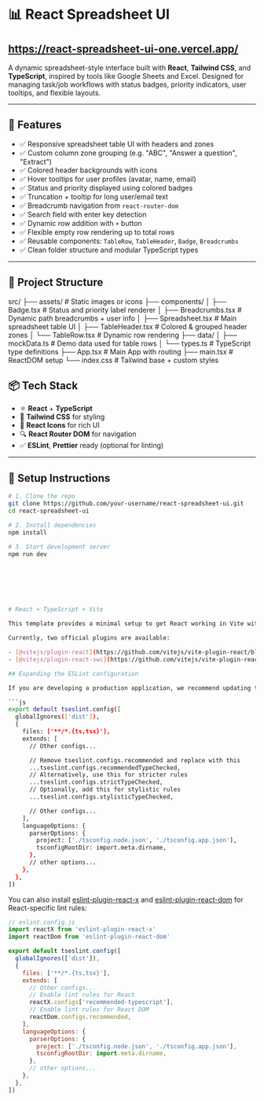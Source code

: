 # 📊 React Spreadsheet UI  
## https://react-spreadsheet-ui-one.vercel.app/

A dynamic spreadsheet-style interface built with **React**, **Tailwind CSS**, and **TypeScript**, inspired by tools like Google Sheets and Excel. Designed for managing task/job workflows with status badges, priority indicators, user tooltips, and flexible layouts.

---

## 🚀 Features

- ✅ Responsive spreadsheet table UI with headers and zones
- ✅ Custom column zone grouping (e.g. "ABC", "Answer a question", "Extract")
- ✅ Colored header backgrounds with icons
- ✅ Hover tooltips for user profiles (avatar, name, email)
- ✅ Status and priority displayed using colored badges
- ✅ Truncation + tooltip for long user/email text
- ✅ Breadcrumb navigation from `react-router-dom`
- ✅ Search field with enter key detection
- ✅ Dynamic row addition with `+` button
- ✅ Flexible empty row rendering up to total rows
- ✅ Reusable components: `TableRow`, `TableHeader`, `Badge`, `Breadcrumbs`
- ✅ Clean folder structure and modular TypeScript types

---

## 📂 Project Structure

src/
├── assets/ # Static images or icons
├── components/
│ ├── Badge.tsx # Status and priority label renderer
│ ├── Breadcrumbs.tsx # Dynamic path breadcrumbs + user info
│ ├── Spreadsheet.tsx # Main spreadsheet table UI
│ ├── TableHeader.tsx # Colored & grouped header zones
│ └── TableRow.tsx # Dynamic row rendering
├── data/
│ ├── mockData.ts # Demo data used for table rows
│ └── types.ts # TypeScript type definitions
├── App.tsx # Main App with routing
├── main.tsx # ReactDOM setup
└── index.css # Tailwind base + custom styles

## 📦 Tech Stack

- ⚛️ **React** + **TypeScript**
- 🎨 **Tailwind CSS** for styling
- 🧠 **React Icons** for rich UI
- 🔍 **React Router DOM** for navigation
- ✅ **ESLint**, **Prettier** ready (optional for linting)

---

## 🧪 Setup Instructions

```bash
# 1. Clone the repo
git clone https://github.com/your-username/react-spreadsheet-ui.git
cd react-spreadsheet-ui

# 2. Install dependencies
npm install

# 3. Start development server
npm run dev







# React + TypeScript + Vite

This template provides a minimal setup to get React working in Vite with HMR and some ESLint rules.

Currently, two official plugins are available:

- [@vitejs/plugin-react](https://github.com/vitejs/vite-plugin-react/blob/main/packages/plugin-react) uses [Babel](https://babeljs.io/) for Fast Refresh
- [@vitejs/plugin-react-swc](https://github.com/vitejs/vite-plugin-react/blob/main/packages/plugin-react-swc) uses [SWC](https://swc.rs/) for Fast Refresh

## Expanding the ESLint configuration

If you are developing a production application, we recommend updating the configuration to enable type-aware lint rules:

```js
export default tseslint.config([
  globalIgnores(['dist']),
  {
    files: ['**/*.{ts,tsx}'],
    extends: [
      // Other configs...

      // Remove tseslint.configs.recommended and replace with this
      ...tseslint.configs.recommendedTypeChecked,
      // Alternatively, use this for stricter rules
      ...tseslint.configs.strictTypeChecked,
      // Optionally, add this for stylistic rules
      ...tseslint.configs.stylisticTypeChecked,

      // Other configs...
    ],
    languageOptions: {
      parserOptions: {
        project: ['./tsconfig.node.json', './tsconfig.app.json'],
        tsconfigRootDir: import.meta.dirname,
      },
      // other options...
    },
  },
])
```

You can also install [eslint-plugin-react-x](https://github.com/Rel1cx/eslint-react/tree/main/packages/plugins/eslint-plugin-react-x) and [eslint-plugin-react-dom](https://github.com/Rel1cx/eslint-react/tree/main/packages/plugins/eslint-plugin-react-dom) for React-specific lint rules:

```js
// eslint.config.js
import reactX from 'eslint-plugin-react-x'
import reactDom from 'eslint-plugin-react-dom'

export default tseslint.config([
  globalIgnores(['dist']),
  {
    files: ['**/*.{ts,tsx}'],
    extends: [
      // Other configs...
      // Enable lint rules for React
      reactX.configs['recommended-typescript'],
      // Enable lint rules for React DOM
      reactDom.configs.recommended,
    ],
    languageOptions: {
      parserOptions: {
        project: ['./tsconfig.node.json', './tsconfig.app.json'],
        tsconfigRootDir: import.meta.dirname,
      },
      // other options...
    },
  },
])
```
